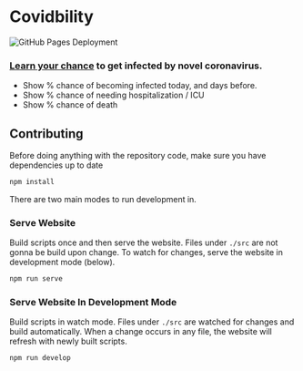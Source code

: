 # Covidbility

![GitHub Pages Deployment](https://github.com/bartaxyz/covidbility/workflows/GitHub%20Pages%20Deployment/badge.svg)

### <a href="https://bartaxyz.github.io/covidbility/">Learn your chance</a> to get infected by novel coronavirus.

- Show % chance of becoming infected today, and days before.
- Show % chance of needing hospitalization / ICU
- Show % chance of death 

## Contributing

Before doing anything with the repository code, make sure you have dependencies up to date

```bash
npm install
```

There are two main modes to run development in.

### Serve Website

Build scripts once and then serve the website. Files under `./src` are not gonna be build upon change. To watch for changes, serve the website in development mode (below).

```bash
npm run serve
```

### Serve Website In Development Mode

Build scripts in watch mode. Files under `./src` are watched for changes and build automatically. When a change occurs in any file, the website will refresh with newly built scripts.

```bash
npm run develop
```
